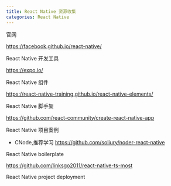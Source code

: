 ```yaml
---
title: React Native 资源收集
categories: React Native
---
```


官网

https://facebook.github.io/react-native/

React Native 开发工具

https://expo.io/

React Native 组件

https://react-native-training.github.io/react-native-elements/

React Native 脚手架

https://github.com/react-community/create-react-native-app

React Native 项目案例

- CNode,推荐学习 https://github.com/soliury/noder-react-native


React Native boilerplate

https://github.com/linksgo2011/react-native-ts-most

React Native project deployment

